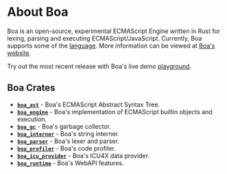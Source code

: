 # About Boa

Boa is an open-source, experimental ECMAScript Engine written in Rust for
lexing, parsing and executing ECMAScript/JavaScript. Currently, Boa supports some
of the [language][boa-conformance]. More information can be viewed at [Boa's
website][boa-web].

Try out the most recent release with Boa's live demo
[playground][boa-playground].

## Boa Crates

- [**`boa_ast`**][ast] - Boa's ECMAScript Abstract Syntax Tree.
- [**`boa_engine`**][engine] - Boa's implementation of ECMAScript builtin objects and
  execution.
- [**`boa_gc`**][gc] - Boa's garbage collector.
- [**`boa_interner`**][interner] - Boa's string interner.
- [**`boa_parser`**][parser] - Boa's lexer and parser.
- [**`boa_profiler`**][profiler] - Boa's code profiler.
- [**`boa_icu_provider`**][icu] - Boa's ICU4X data provider.
- [**`boa_runtime`**][runtime] - Boa's WebAPI features.

[boa-conformance]: https://boajs.dev/boa/test262/
[boa-web]: https://boajs.dev/
[boa-playground]: https://boajs.dev/boa/playground/
[ast]: https://boajs.dev/boa/doc/boa_ast/index.html
[engine]: https://boajs.dev/boa/doc/boa_engine/index.html
[gc]: https://boajs.dev/boa/doc/boa_gc/index.html
[interner]: https://boajs.dev/boa/doc/boa_interner/index.html
[parser]: https://boajs.dev/boa/doc/boa_parser/index.html
[profiler]: https://boajs.dev/boa/doc/boa_profiler/index.html
[icu]: https://boajs.dev/boa/doc/boa_icu_provider/index.html
[runtime]: https://boajs.dev/boa/doc/boa_runtime/index.html
